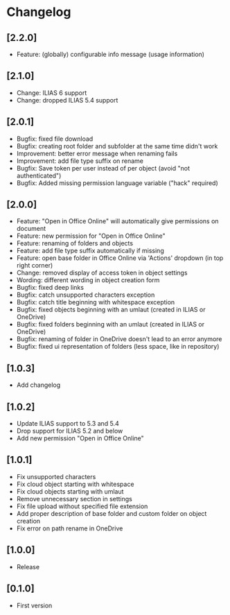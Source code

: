 # Changelog

## [2.2.0]
- Feature: (globally) configurable info message (usage information)

## [2.1.0]
- Change: ILIAS 6 support
- Change: dropped ILIAS 5.4 support

## [2.0.1]
- Bugfix: fixed file download
- Bugfix: creating root folder and subfolder at the same time didn't work
- Improvement: better error message when renaming fails
- Improvement: add file type suffix on rename
- Bugfix: Save token per user instead of per object (avoid "not authenticated")
- Bugfix: Added missing permission language variable ("hack" required)

## [2.0.0]
- Feature: "Open in Office Online" will automatically give permissions on document
- Feature: new permission for "Open in Office Online"
- Feature: renaming of folders and objects
- Feature: add file type suffix automatically if missing
- Feature: open base folder in Office Online via 'Actions' dropdown (in top right corner)
- Change: removed display of access token in object settings 
- Wording: different wording in object creation form
- Bugfix: fixed deep links
- Bugfix: catch unsupported characters exception
- Bugfix: catch title beginning with whitespace exception
- Bugfix: fixed objects beginning with an umlaut (created in ILIAS or OneDrive)
- Bugfix: fixed folders beginning with an umlaut (created in ILIAS or OneDrive)
- Bugfix: renaming of folder in OneDrive doesn't lead to an error anymore
- Bugfix: fixed ui representation of folders (less space, like in repository)

## [1.0.3]
- Add changelog

## [1.0.2]
- Update ILIAS support to 5.3 and 5.4
- Drop support for ILIAS 5.2 and below
- Add new permission "Open in Office Online"

## [1.0.1]
- Fix unsupported characters
- Fix cloud object starting with whitespace
- Fix cloud objects starting with umlaut
- Remove unnecessary section in settings
- Fix file upload without specified file extension
- Add proper description of base folder and custom folder on object creation
- Fix error on path rename in OneDrive

## [1.0.0]
- Release

## [0.1.0]
- First version
